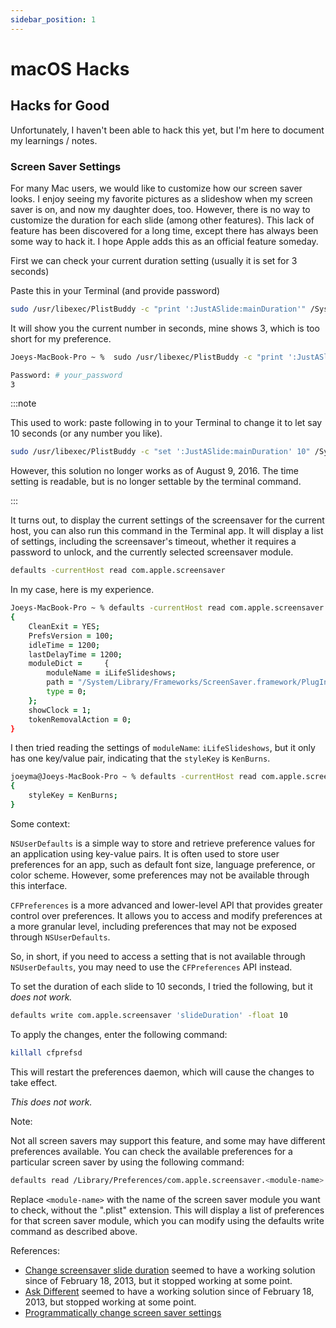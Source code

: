 ```yaml
---
sidebar_position: 1
---
```


# macOS Hacks

## Hacks for Good

Unfortunately, I haven't been able to hack this yet, but I'm here to document my learnings / notes. 

### Screen Saver Settings

For many Mac users, we would like to customize how our screen saver looks. I enjoy seeing my favorite pictures as a slideshow when my screen saver is on, and now my daughter does, too. However, there is no way to customize the duration for each slide (among other features). This lack of feature has been discovered for a long time, except there has always been some way to hack it. I hope Apple adds this as an official feature someday.

First we can check your current duration setting (usually it is set for 3 seconds)

Paste this in your Terminal (and provide password)
```zsh
sudo /usr/libexec/PlistBuddy -c "print ':JustASlide:mainDuration'" /System/Library/PrivateFrameworks/Slideshows.framework/Versions/A/Resources/Content/EffectDescriptions.plist
```

It will show you the current number in seconds, mine shows 3, which is too short for my preference.

```zsh
Joeys-MacBook-Pro ~ %  sudo /usr/libexec/PlistBuddy -c "print ':JustASlide:mainDuration'" /System/Library/PrivateFrameworks/Slideshows.framework/Versions/A/Resources/Content/EffectDescriptions.plist

Password: # your_password
3
```

:::note

This used to work: paste following in to your Terminal to change it to let say 10 seconds (or any number you like).

```zsh
sudo /usr/libexec/PlistBuddy -c "set ':JustASlide:mainDuration' 10" /System/Library/PrivateFrameworks/Slideshows.framework/Versions/A/Resources/Content/EffectDescriptions.plist
```

However, this solution no longer works as of August 9, 2016. The time setting is readable, but is no longer settable by the terminal command.

:::

It turns out, to display the current settings of the screensaver for the current host, you can also run this command in the Terminal app. It will display a list of settings, including the screensaver's timeout, whether it requires a password to unlock, and the currently selected screensaver module.

```zsh
defaults -currentHost read com.apple.screensaver
```

In my case, here is my experience.

```zsh
Joeys-MacBook-Pro ~ % defaults -currentHost read com.apple.screensaver
{
    CleanExit = YES;
    PrefsVersion = 100;
    idleTime = 1200;
    lastDelayTime = 1200;
    moduleDict =     {
        moduleName = iLifeSlideshows;
        path = "/System/Library/Frameworks/ScreenSaver.framework/PlugIns/iLifeSlideshows.appex";
        type = 0;
    };
    showClock = 1;
    tokenRemovalAction = 0;
}
```

I then tried reading the settings of `moduleName`: `iLifeSlideshows`, but it only has one key/value pair, indicating that the `styleKey` is `KenBurns`.

```zsh
joeyma@Joeys-MacBook-Pro ~ % defaults -currentHost read com.apple.screensaver.iLifeSlideshows
{
    styleKey = KenBurns;
}
```

Some context: 

`NSUserDefaults` is a simple way to store and retrieve preference values for an application using key-value pairs. It is often used to store user preferences for an app, such as default font size, language preference, or color scheme. However, some preferences may not be available through this interface.

`CFPreferences` is a more advanced and lower-level API that provides greater control over preferences. It allows you to access and modify preferences at a more granular level, including preferences that may not be exposed through `NSUserDefaults`.

So, in short, if you need to access a setting that is not available through `NSUserDefaults`, you may need to use the `CFPreferences` API instead.

To set the duration of each slide to 10 seconds, I tried the following, but it _does not work._

```zsh
defaults write com.apple.screensaver 'slideDuration' -float 10
```

To apply the changes, enter the following command:

```zsh
killall cfprefsd
```

This will restart the preferences daemon, which will cause the changes to take effect.

_This does not work._

Note: 

Not all screen savers may support this feature, and some may have different preferences available. You can check the available preferences for a particular screen saver by using the following command:

```zsh
defaults read /Library/Preferences/com.apple.screensaver.<module-name>
```

Replace `<module-name>` with the name of the screen saver module you want to check, without the ".plist" extension. This will display a list of preferences for that screen saver module, which you can modify using the defaults write command as described above.





References: 
- [Change screensaver slide duration](http://hints.macworld.com/article.php?story=20130215183522445) seemed to have a working solution since of February 18, 2013, but it stopped working at some point.
- [Ask Different](https://apple.stackexchange.com/questions/135766/os-x-mavericks-screensaver-changes-pictures-too-quickly-how-do-i-slow-it-down) seemed to have a working solution since of February 18, 2013, but stopped working at some point.
- [Programmatically change screen saver settings](https://stackoverflow.com/questions/28789120/programmatically-change-screen-saver-settings)